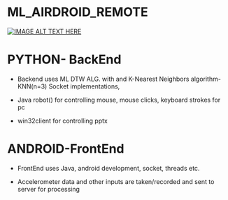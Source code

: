 # ML_AIRDROID_REMOTE

[![IMAGE ALT TEXT HERE](https://img.youtube.com/vi/ZDp_j0rGGZs/maxresdefault.jpg)](http://www.youtube.com/watch?v=ZDp_j0rGGZs)

# PYTHON- BackEnd
- Backend uses ML DTW ALG. with and K-Nearest Neighbors algorithm- KNN(n=3) Socket implementations, 

- Java robot() for controlling mouse, mouse clicks, keyboard strokes for pc 

- win32client for controlling pptx 

# ANDROID-FrontEnd
- FrontEnd uses Java, android development, socket, threads etc.

- Accelerometer data and other inputs are taken/recorded and sent to server for processing



